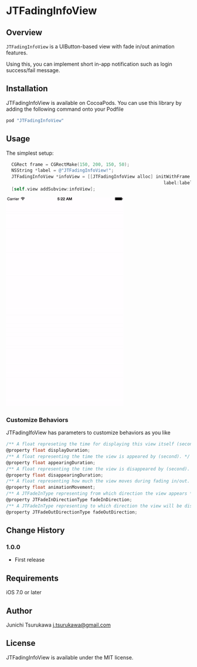 # JTFadingInfoView

## Overview
`JTFadingInfoView` is a UIButton-based view with fade in/out animation features.

Using this, you can implement short in-app notification such as login success/fail message.
 
## Installation
JTFadingInfoView is available on CocoaPods.
You can use this library by adding the following command onto your Podfile

```ruby
pod "JTFadingInfoView"
```

## Usage

The simplest setup: 

```objective-c
  CGRect frame = CGRectMake(150, 200, 150, 50);
  NSString *label = @"JTFadingInfoView!";
  JTFadingInfoView *infoView = [[JTFadingInfoView alloc] initWithFrame:frame
                                                            label:label];
  [self.view addSubview:infoView];
```


![Screen shot](docs/simple.gif)

### Customize Behaviors
JTFadingIfoView has parameters to customize behaviors as you like

```objective-c
/** A float represeting the time for displaying this view itself (second). If <= 0, view will not disappear */
@property float displayDuration;
/** A float representing the time the view is appeared by (second). */
@property float appearingDuration;
/** A float representing the time the view is disappeared by (second). */
@property float disappearingDuration;
/** A float representing how much the view moves during fading in/out. */
@property float animationMovement;
/** A JTFadeInType representing from which direction the view appears */
@property JTFadeInDirectionType fadeInDirection;
/** A JTFadeInType representing to which direction the view will be disappeared */
@property JTFadeOutDirectionType fadeOutDirection;
```

## Change History
### 1.0.0
- First release 


## Requirements
iOS 7.0 or later

## Author
Junichi Tsurukawa <j.tsurukawa@gmail.com>

## License
JTFadingInfoView is available under the MIT license.